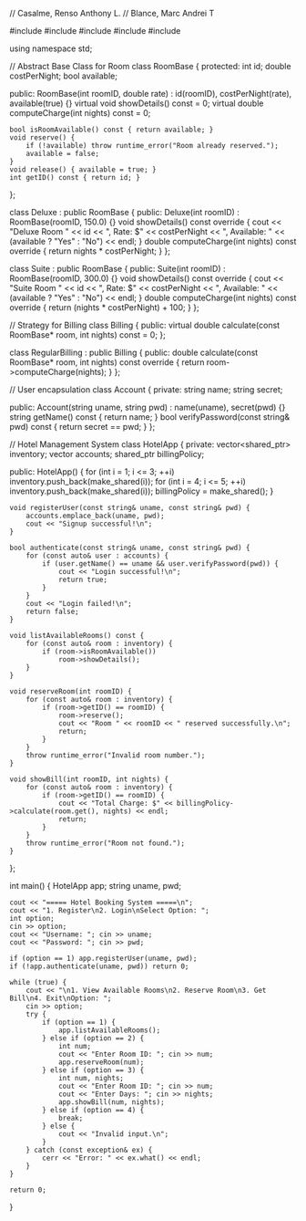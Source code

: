 // Casalme, Renso Anthony L.
// Blance, Marc Andrei T

#include <iostream>
#include <vector>
#include <string>
#include <memory>
#include <stdexcept>

using namespace std;

// Abstract Base Class for Room
class RoomBase {
protected:
    int id;
    double costPerNight;
    bool available;

public:
    RoomBase(int roomID, double rate) : id(roomID), costPerNight(rate), available(true) {}
    virtual void showDetails() const = 0;
    virtual double computeCharge(int nights) const = 0;

    bool isRoomAvailable() const { return available; }
    void reserve() { 
        if (!available) throw runtime_error("Room already reserved."); 
        available = false; 
    }
    void release() { available = true; }
    int getID() const { return id; }
};

class Deluxe : public RoomBase {
public:
    Deluxe(int roomID) : RoomBase(roomID, 150.0) {}
    void showDetails() const override {
        cout << "Deluxe Room " << id << ", Rate: $" << costPerNight 
             << ", Available: " << (available ? "Yes" : "No") << endl;
    }
    double computeCharge(int nights) const override {
        return nights * costPerNight;
    }
};

class Suite : public RoomBase {
public:
    Suite(int roomID) : RoomBase(roomID, 300.0) {}
    void showDetails() const override {
        cout << "Suite Room " << id << ", Rate: $" << costPerNight 
             << ", Available: " << (available ? "Yes" : "No") << endl;
    }
    double computeCharge(int nights) const override {
        return (nights * costPerNight) + 100;
    }
};

// Strategy for Billing
class Billing {
public:
    virtual double calculate(const RoomBase* room, int nights) const = 0;
};

class RegularBilling : public Billing {
public:
    double calculate(const RoomBase* room, int nights) const override {
        return room->computeCharge(nights);
    }
};

// User encapsulation
class Account {
private:
    string name;
    string secret;

public:
    Account(string uname, string pwd) : name(uname), secret(pwd) {}
    string getName() const { return name; }
    bool verifyPassword(const string& pwd) const { return secret == pwd; }
};

// Hotel Management System
class HotelApp {
private:
    vector<shared_ptr<RoomBase>> inventory;
    vector<Account> accounts;
    shared_ptr<Billing> billingPolicy;

public:
    HotelApp() {
        for (int i = 1; i <= 3; ++i) inventory.push_back(make_shared<Deluxe>(i));
        for (int i = 4; i <= 5; ++i) inventory.push_back(make_shared<Suite>(i));
        billingPolicy = make_shared<RegularBilling>();
    }

    void registerUser(const string& uname, const string& pwd) {
        accounts.emplace_back(uname, pwd);
        cout << "Signup successful!\n";
    }

    bool authenticate(const string& uname, const string& pwd) {
        for (const auto& user : accounts) {
            if (user.getName() == uname && user.verifyPassword(pwd)) {
                cout << "Login successful!\n";
                return true;
            }
        }
        cout << "Login failed!\n";
        return false;
    }

    void listAvailableRooms() const {
        for (const auto& room : inventory) {
            if (room->isRoomAvailable())
                room->showDetails();
        }
    }

    void reserveRoom(int roomID) {
        for (const auto& room : inventory) {
            if (room->getID() == roomID) {
                room->reserve();
                cout << "Room " << roomID << " reserved successfully.\n";
                return;
            }
        }
        throw runtime_error("Invalid room number.");
    }

    void showBill(int roomID, int nights) {
        for (const auto& room : inventory) {
            if (room->getID() == roomID) {
                cout << "Total Charge: $" << billingPolicy->calculate(room.get(), nights) << endl;
                return;
            }
        }
        throw runtime_error("Room not found.");
    }
};

int main() {
    HotelApp app;
    string uname, pwd;

    cout << "===== Hotel Booking System =====\n";
    cout << "1. Register\n2. Login\nSelect Option: ";
    int option;
    cin >> option;
    cout << "Username: "; cin >> uname;
    cout << "Password: "; cin >> pwd;

    if (option == 1) app.registerUser(uname, pwd);
    if (!app.authenticate(uname, pwd)) return 0;

    while (true) {
        cout << "\n1. View Available Rooms\n2. Reserve Room\n3. Get Bill\n4. Exit\nOption: ";
        cin >> option;
        try {
            if (option == 1) {
                app.listAvailableRooms();
            } else if (option == 2) {
                int num;
                cout << "Enter Room ID: "; cin >> num;
                app.reserveRoom(num);
            } else if (option == 3) {
                int num, nights;
                cout << "Enter Room ID: "; cin >> num;
                cout << "Enter Days: "; cin >> nights;
                app.showBill(num, nights);
            } else if (option == 4) {
                break;
            } else {
                cout << "Invalid input.\n";
            }
        } catch (const exception& ex) {
            cerr << "Error: " << ex.what() << endl;
        }
    }

    return 0;
}

